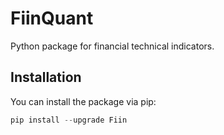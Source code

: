 # FiinQuant
Python package for financial technical indicators.

## Installation
You can install the package via pip:

```python
pip install --upgrade Fiin
```

